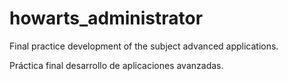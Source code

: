 # howarts_administrator

Final practice development of the subject advanced applications.

Práctica final desarrollo de aplicaciones avanzadas.
